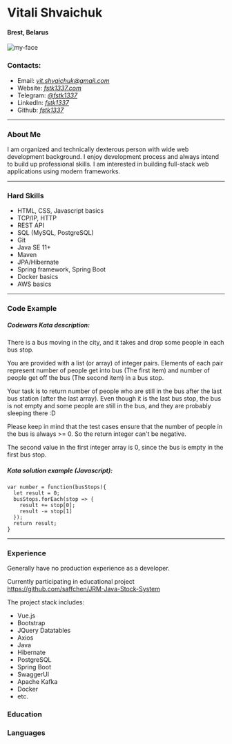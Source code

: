 # Vitali Shvaichuk 
#### Brest, Belarus
![my-face](http://fstk1337.com/assets/me.7376bff3.png)

### Contacts:

- Email: *[vit.shvaichuk@gmail.com](mailto:vit.shvaichuk@gmail.com)*
- Website: *[fstk1337.com](https://fstk1337.com)*
- Telegram: *[@fstk1337](https://t.me/fstk1337)*
- LinkedIn: *[fstk1337](https://www.linkedin.com/in/fstk1337)*
- Github: *[fstk1337](https://github.com/fstk1337)*

---
### About Me

I am organized and technically dexterous person with wide web development background. I enjoy development process and always intend to build up professional skills. I am interested in building full-stack web applications using modern frameworks.

---

### Hard Skills

- HTML, CSS, Javascript basics
- TCP/IP, HTTP
- REST API
- SQL (MySQL, PostgreSQL)
- Git
- Java SE 11+
- Maven
- JPA/Hibernate
- Spring framework, Spring Boot
- Docker basics
- AWS basics

---

### Code Example

##### Codewars Kata description:

There is a bus moving in the city, and it takes and drop some people in each bus stop.

You are provided with a list (or array) of integer pairs. Elements of each pair represent number of people get into bus (The first item) and number of people get off the bus (The second item) in a bus stop.

Your task is to return number of people who are still in the bus after the last bus station (after the last array). Even though it is the last bus stop, the bus is not empty and some people are still in the bus, and they are probably sleeping there :D

Please keep in mind that the test cases ensure that the number of people in the bus is always >= 0. So the return integer can't be negative.

The second value in the first integer array is 0, since the bus is empty in the first bus stop.

##### Kata solution example (Javascript):

```
var number = function(busStops){
  let result = 0;
  busStops.forEach(stop => {
    result += stop[0];
    result -= stop[1]
  });
  return result;
}
```

---

### Experience

Generally have no production experience as a developer.

Currently participating in educational project https://github.com/saffchen/JRM-Java-Stock-System

The project stack includes:

- Vue.js
- Bootstrap
- JQuery Datatables
- Axios
- Java
- Hibernate
- PostgreSQL
- Spring Boot
- SwaggerUI
- Apache Kafka
- Docker
- etc.

### Education

### Languages